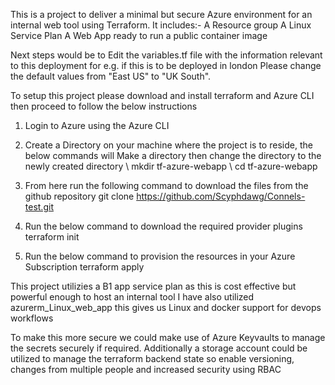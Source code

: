 This is a project to deliver a minimal but secure Azure environment for an internal web tool using Terraform.
It includes:-
    A Resource group
    A Linux Service Plan
    A Web App ready to run a public container image

Next steps would be to Edit the variables.tf file with the information relevant to this deployment for e.g. if this is to be deployed in london
Please change the default values from "East US" to "UK South".

To setup this project please download and install terraform and Azure CLI then proceed to follow the below instructions

1. Login to Azure using the Azure CLI
2. Create a Directory on your machine where the project is to reside, the below commands will Make a directory then change the directory to the newly created directory
    \\  mkdir tf-azure-webapp
    \\  cd tf-azure-webapp
3. From here run the following command to download the files from the github repository
      git clone https://github.com/Scyphdawg/Connels-test.git

4. Run the below command to download the required provider plugins
  terraform init
5. Run the below command to provision the resources in your Azure Subscription
  terraform apply


This project utilizies a B1 app service plan as this is cost effective but powerful enough to host an internal tool
I have also utilized azurerm_Linux_web_app this gives us Linux and docker support for devops workflows

To make this more secure we could make use of Azure Keyvaults to manage the secrets securely if required.
Additionally a storage account could be utilized to manage the terraform backend state so enable versioning, changes from multiple people and increased security using RBAC

